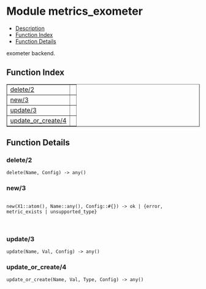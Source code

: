 

# Module metrics_exometer #
* [Description](#description)
* [Function Index](#index)
* [Function Details](#functions)

exometer backend.

<a name="index"></a>

## Function Index ##


<table width="100%" border="1" cellspacing="0" cellpadding="2" summary="function index"><tr><td valign="top"><a href="#delete-2">delete/2</a></td><td></td></tr><tr><td valign="top"><a href="#new-3">new/3</a></td><td></td></tr><tr><td valign="top"><a href="#update-3">update/3</a></td><td></td></tr><tr><td valign="top"><a href="#update_or_create-4">update_or_create/4</a></td><td></td></tr></table>


<a name="functions"></a>

## Function Details ##

<a name="delete-2"></a>

### delete/2 ###

`delete(Name, Config) -> any()`

<a name="new-3"></a>

### new/3 ###

<pre><code>
new(X1::atom(), Name::any(), Config::#{}) -&gt; ok | {error, metric_exists | unsupported_type}
</code></pre>
<br />

<a name="update-3"></a>

### update/3 ###

`update(Name, Val, Config) -> any()`

<a name="update_or_create-4"></a>

### update_or_create/4 ###

`update_or_create(Name, Val, Type, Config) -> any()`


